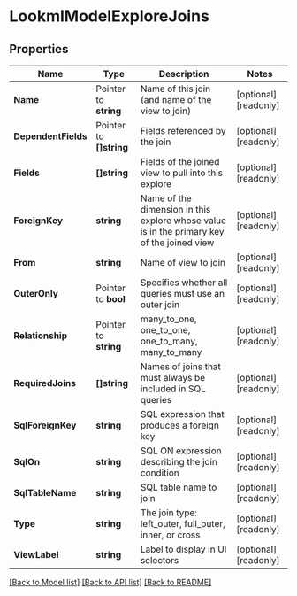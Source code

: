 # LookmlModelExploreJoins

## Properties

Name | Type | Description | Notes
------------ | ------------- | ------------- | -------------
**Name** | Pointer to **string** | Name of this join (and name of the view to join) | [optional] [readonly] 
**DependentFields** | Pointer to **[]string** | Fields referenced by the join | [optional] [readonly] 
**Fields** | **[]string** | Fields of the joined view to pull into this explore | [optional] [readonly] 
**ForeignKey** | **string** | Name of the dimension in this explore whose value is in the primary key of the joined view | [optional] [readonly] 
**From** | **string** | Name of view to join | [optional] [readonly] 
**OuterOnly** | Pointer to **bool** | Specifies whether all queries must use an outer join | [optional] [readonly] 
**Relationship** | Pointer to **string** | many_to_one, one_to_one, one_to_many, many_to_many | [optional] [readonly] 
**RequiredJoins** | **[]string** | Names of joins that must always be included in SQL queries | [optional] [readonly] 
**SqlForeignKey** | **string** | SQL expression that produces a foreign key | [optional] [readonly] 
**SqlOn** | **string** | SQL ON expression describing the join condition | [optional] [readonly] 
**SqlTableName** | **string** | SQL table name to join | [optional] [readonly] 
**Type** | **string** | The join type: left_outer, full_outer, inner, or cross | [optional] [readonly] 
**ViewLabel** | **string** | Label to display in UI selectors | [optional] [readonly] 

[[Back to Model list]](../README.md#documentation-for-models) [[Back to API list]](../README.md#documentation-for-api-endpoints) [[Back to README]](../README.md)


